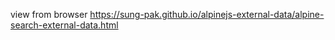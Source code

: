 view from browser
https://sung-pak.github.io/alpinejs-external-data/alpine-search-external-data.html
